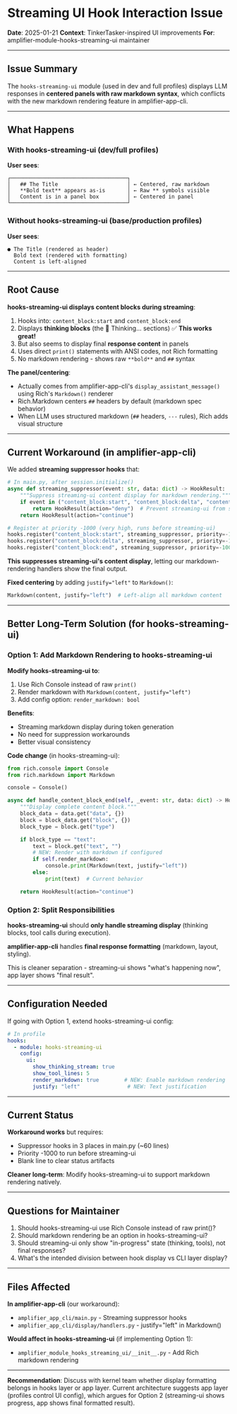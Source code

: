 # Streaming UI Hook Interaction Issue

**Date**: 2025-01-21
**Context**: TinkerTasker-inspired UI improvements
**For**: amplifier-module-hooks-streaming-ui maintainer

---

## Issue Summary

The `hooks-streaming-ui` module (used in dev and full profiles) displays LLM responses in **centered panels with raw markdown syntax**, which conflicts with the new markdown rendering feature in amplifier-app-cli.

---

## What Happens

### With hooks-streaming-ui (dev/full profiles)

**User sees**:
```
┌─────────────────────────────────────┐
│   ## The Title                      │ ← Centered, raw markdown
│   **Bold text** appears as-is       │ ← Raw ** symbols visible
│   Content is in a panel box         │ ← Centered in panel
└─────────────────────────────────────┘
```

### Without hooks-streaming-ui (base/production profiles)

**User sees**:
```
● The Title (rendered as header)
  Bold text (rendered with formatting)
  Content is left-aligned
```

---

## Root Cause

**hooks-streaming-ui displays content blocks during streaming**:

1. Hooks into: `content_block:start` and `content_block:end`
2. Displays **thinking blocks** (the 🧠 Thinking... sections) ✅ **This works great!**
3. But also seems to display final **response content** in panels
4. Uses direct `print()` statements with ANSI codes, not Rich formatting
5. No markdown rendering - shows raw `**bold**` and `##` syntax

**The panel/centering**:
- Actually comes from amplifier-app-cli's `display_assistant_message()` using Rich's `Markdown()` renderer
- Rich.Markdown centers `##` headers by default (markdown spec behavior)
- When LLM uses structured markdown (`##` headers, `---` rules), Rich adds visual structure

---

## Current Workaround (in amplifier-app-cli)

We added **streaming suppressor hooks** that:

```python
# In main.py, after session.initialize()
async def streaming_suppressor(event: str, data: dict) -> HookResult:
    """Suppress streaming-ui content display for markdown rendering."""
    if event in ("content_block:start", "content_block:delta", "content_block:end"):
        return HookResult(action="deny")  # Prevent streaming-ui from showing raw
    return HookResult(action="continue")

# Register at priority -1000 (very high, runs before streaming-ui)
hooks.register("content_block:start", streaming_suppressor, priority=-1000, name="markdown-suppressor")
hooks.register("content_block:delta", streaming_suppressor, priority=-1000, name="markdown-suppressor")
hooks.register("content_block:end", streaming_suppressor, priority=-1000, name="markdown-suppressor")
```

**This suppresses streaming-ui's content display**, letting our markdown-rendering handlers show the final output.

**Fixed centering** by adding `justify="left"` to `Markdown()`:
```python
Markdown(content, justify="left")  # Left-align all markdown content
```

---

## Better Long-Term Solution (for hooks-streaming-ui)

### Option 1: Add Markdown Rendering to hooks-streaming-ui

**Modify hooks-streaming-ui to**:
1. Use Rich Console instead of raw `print()`
2. Render markdown with `Markdown(content, justify="left")`
3. Add config option: `render_markdown: bool`

**Benefits**:
- Streaming markdown display during token generation
- No need for suppression workarounds
- Better visual consistency

**Code change** (in hooks-streaming-ui):
```python
from rich.console import Console
from rich.markdown import Markdown

console = Console()

async def handle_content_block_end(self, _event: str, data: dict) -> HookResult:
    """Display complete content block."""
    block_data = data.get("data", {})
    block = block_data.get("block", {})
    block_type = block.get("type")

    if block_type == "text":
        text = block.get("text", "")
        # NEW: Render with markdown if configured
        if self.render_markdown:
            console.print(Markdown(text, justify="left"))
        else:
            print(text)  # Current behavior

    return HookResult(action="continue")
```

### Option 2: Split Responsibilities

**hooks-streaming-ui** should **only handle streaming display** (thinking blocks, tool calls during execution).

**amplifier-app-cli** handles **final response formatting** (markdown, layout, styling).

This is cleaner separation - streaming-ui shows "what's happening now", app layer shows "final result".

---

## Configuration Needed

If going with Option 1, extend hooks-streaming-ui config:

```yaml
# In profile
hooks:
  - module: hooks-streaming-ui
    config:
      ui:
        show_thinking_stream: true
        show_tool_lines: 5
        render_markdown: true        # NEW: Enable markdown rendering
        justify: "left"               # NEW: Text justification
```

---

## Current Status

**Workaround works** but requires:
- Suppressor hooks in 3 places in main.py (~60 lines)
- Priority -1000 to run before streaming-ui
- Blank line to clear status artifacts

**Cleaner long-term**: Modify hooks-streaming-ui to support markdown rendering natively.

---

## Questions for Maintainer

1. Should hooks-streaming-ui use Rich Console instead of raw print()?
2. Should markdown rendering be an option in hooks-streaming-ui?
3. Should streaming-ui only show "in-progress" state (thinking, tools), not final responses?
4. What's the intended division between hook display vs CLI layer display?

---

## Files Affected

**In amplifier-app-cli** (our workaround):
- `amplifier_app_cli/main.py` - Streaming suppressor hooks
- `amplifier_app_cli/display/handlers.py` - justify="left" in Markdown()

**Would affect in hooks-streaming-ui** (if implementing Option 1):
- `amplifier_module_hooks_streaming_ui/__init__.py` - Add Rich markdown rendering

---

**Recommendation**: Discuss with kernel team whether display formatting belongs in hooks layer or app layer. Current architecture suggests app layer (profiles control UI config), which argues for Option 2 (streaming-ui shows progress, app shows final formatted result).
